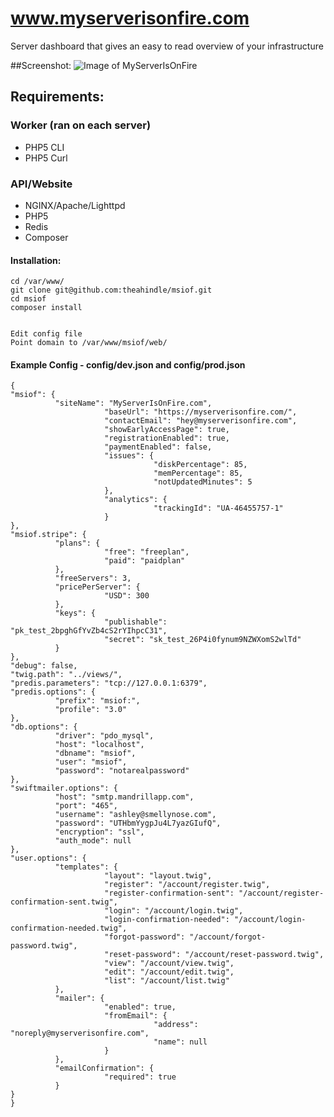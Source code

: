 www.myserverisonfire.com
=====

Server dashboard that gives an easy to read overview of your infrastructure

##Screenshot:
![Image of MyServerIsOnFire](https://raw.githubusercontent.com/theahindle/msiof/master/web/images/screenshot.png)


## Requirements:


### Worker (ran on each server)
* PHP5 CLI
* PHP5 Curl

### API/Website 
* NGINX/Apache/Lighttpd
* PHP5
* Redis
* Composer

#### Installation:
```
cd /var/www/
git clone git@github.com:theahindle/msiof.git
cd msiof
composer install


Edit config file
Point domain to /var/www/msiof/web/
```

#### Example Config - config/dev.json and config/prod.json
```
{
"msiof": {
		  "siteName": "MyServerIsOnFire.com",
					 "baseUrl": "https://myserverisonfire.com/",
					 "contactEmail": "hey@myserverisonfire.com",
					 "showEarlyAccessPage": true,
					 "registrationEnabled": true,
					 "paymentEnabled": false,
					 "issues": {
								"diskPercentage": 85,
								"memPercentage": 85,
								"notUpdatedMinutes": 5
					 },
					 "analytics": {
								"trackingId": "UA-46455757-1"
					 }
},
"msiof.stripe": {
		  "plans": {
					 "free": "freeplan",
					 "paid": "paidplan"
		  },
		  "freeServers": 3,
		  "pricePerServer": {
					 "USD": 300
		  },
		  "keys": {
					 "publishable": "pk_test_2bpghGfYvZb4cS2rYIhpcC31",
					 "secret": "sk_test_26P4i0fynum9NZWXomS2wlTd"
		  }
},
"debug": false,
"twig.path": "../views/",
"predis.parameters": "tcp://127.0.0.1:6379",
"predis.options": {
		  "prefix": "msiof:",
		  "profile": "3.0"
},
"db.options": {
		  "driver": "pdo_mysql",
		  "host": "localhost",
		  "dbname": "msiof",
		  "user": "msiof",
		  "password": "notarealpassword"
},
"swiftmailer.options": {
		  "host": "smtp.mandrillapp.com",
		  "port": "465",
		  "username": "ashley@smellynose.com",
		  "password": "UTHbmYygpJu4L7yazGIufQ",
		  "encryption": "ssl",
		  "auth_mode": null
},
"user.options": {
		  "templates": {
					 "layout": "layout.twig",
					 "register": "/account/register.twig",
					 "register-confirmation-sent": "/account/register-confirmation-sent.twig",
					 "login": "/account/login.twig",
					 "login-confirmation-needed": "/account/login-confirmation-needed.twig",
					 "forgot-password": "/account/forgot-password.twig",
					 "reset-password": "/account/reset-password.twig",
					 "view": "/account/view.twig",
					 "edit": "/account/edit.twig",
					 "list": "/account/list.twig"
		  },
		  "mailer": {
					 "enabled": true,
					 "fromEmail": {
								"address": "noreply@myserverisonfire.com",
								"name": null
					 }
		  },
		  "emailConfirmation": {
					 "required": true
		  }
}
}
```
